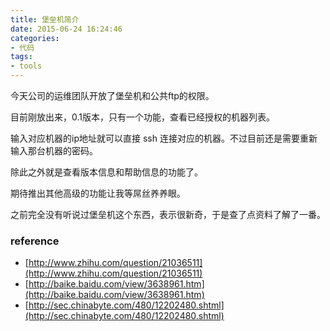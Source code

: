 ```yaml
---
title: 堡垒机简介
date: 2015-06-24 16:24:46
categories:
- 代码
tags:
- tools
---
```


今天公司的运维团队开放了堡垒机和公共ftp的权限。

目前刚放出来，0.1版本，只有一个功能，查看已经授权的机器列表。

输入对应机器的ip地址就可以直接 ssh 连接对应的机器。不过目前还是需要重新输入那台机器的密码。

除此之外就是查看版本信息和帮助信息的功能了。

期待推出其他高级的功能让我等屌丝养养眼。

之前完全没有听说过堡垒机这个东西，表示很新奇，于是查了点资料了解了一番。



### reference

- [http://www.zhihu.com/question/21036511](http://www.zhihu.com/question/21036511)
- [http://baike.baidu.com/view/3638961.htm](http://baike.baidu.com/view/3638961.htm)
- [http://sec.chinabyte.com/480/12202480.shtml](http://sec.chinabyte.com/480/12202480.shtml)
